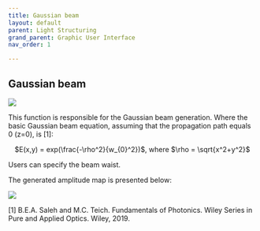 ```yaml
---
title: Gaussian beam
layout: default
parent: Light Structuring
grand_parent: Graphic User Interface
nav_order: 1

---
```

## [](#header-2)Gaussian beam

![](/lbsa/assets/images/Airy.png)


This function is responsible for the Gaussian beam generation. Where the basic Gaussian beam equation, assuming that the propagation path equals 0 (z=0), is [1]:
<p align="center">
$E(x,y) = exp(\frac{-\rho^2}{w_{0}^2})$, where $\rho = \sqrt{x^2+y^2}$
<p>
 
Users can specify the beam waist.

The generated amplitude map is presented below:

![](/lbsa/assets/images/Airy.bmp)

[1] B.E.A. Saleh and M.C. Teich. Fundamentals of Photonics. Wiley Series in Pure and Applied Optics. Wiley, 2019.
 


